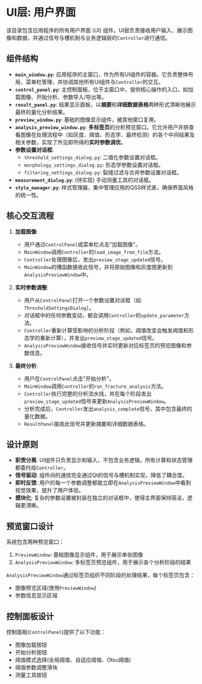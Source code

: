 # UI层: 用户界面

该目录包含应用程序的所有用户界面 (UI) 组件。UI层负责接收用户输入、展示图像和数据，并通过信号与槽机制与业务逻辑层的`Controller`进行通信。

## 组件结构

-   **`main_window.py`**: 应用程序的主窗口，作为所有UI组件的容器。它负责整体布局、菜单栏管理，并协调其他所有UI组件与`Controller`的交互。
-   **`control_panel.py`**: 主控制面板，位于主窗口中，提供核心操作的入口，如加载图像、开始分析、参数导入/导出等。
-   **`result_panel.py`**: 结果显示面板，以**摘要**和**详细数据表格**两种形式清晰地展示最终的量化分析结果。
-   **`preview_window.py`**: 基础的图像显示组件，被其他窗口复用。
-   **`analysis_preview_window.py`**: **多标签页**的分析预览窗口。它允许用户并排查看图像在处理流程中（如灰度、阈值、形态学、最终检测）的各个中间结果及相关参数，实现了所见即所得的**实时参数调优**。
-   **参数设置对话框**:
    -   `threshold_settings_dialog.py`: 二值化参数设置对话框。
    -   `morphology_settings_dialog.py`: 形态学参数设置对话框。
    -   `filtering_settings_dialog.py`: 裂缝过滤与合并参数设置对话框。
-   **`measurement_dialog.py`**: (待实现) 手动测量工具的对话框。
-   **`style_manager.py`**: 样式管理器，集中管理应用的QSS样式表，确保界面风格的统一性。

## 核心交互流程

1.  **加载图像**:
    -   用户通过`ControlPanel`或菜单栏点击"加载图像"。
    -   `MainWindow`调用`Controller`的`load_image_from_file`方法。
    -   `Controller`处理图像后，发出`preview_stage_updated`信号。
    -   `MainWindow`的槽函数接收此信号，并将原始图像和灰度图更新到`AnalysisPreviewWindow`中。

2.  **实时参数调整**:
    -   用户从`ControlPanel`打开一个参数设置对话框（如`ThresholdSettingsDialog`）。
    -   对话框中的任何参数变动，都会调用`Controller`的`update_parameter`方法。
    -   `Controller`重新计算受影响的分析阶段（例如，阈值改变会触发阈值和形态学的重新计算），并发出`preview_stage_updated`信号。
    -   `AnalysisPreviewWindow`接收信号并实时更新对应标签页的预览图像和参数信息。

3.  **最终分析**:
    -   用户在`ControlPanel`点击"开始分析"。
    -   `MainWindow`调用`Controller`的`run_fracture_analysis`方法。
    -   `Controller`执行完整的分析流水线，并在每个阶段发出`preview_stage_updated`信号来更新`AnalysisPreviewWindow`。
    -   分析完成后，`Controller`发出`analysis_complete`信号，其中包含最终的量化数据。
    -   `ResultPanel`接收此信号并更新摘要和详细数据表格。

## 设计原则

-   **职责分离**: UI组件只负责显示和输入，不包含业务逻辑。所有计算和状态管理都委托给`Controller`。
-   **信号驱动**: 组件间的通信完全通过Qt的信号与槽机制实现，降低了耦合度。
-   **即时反馈**: 用户的每一个参数调整都能立即在`AnalysisPreviewWindow`中看到视觉效果，提升了用户体验。
-   **模块化**: 复杂的参数设置被封装在独立的对话框中，使得主界面保持简洁，逻辑更清晰。

## 预览窗口设计

系统包含两种预览窗口：
1. `PreviewWindow`: 基础图像显示组件，用于展示单张图像
2. `AnalysisPreviewWindow`: 多标签页预览组件，用于展示各个分析阶段的结果

`AnalysisPreviewWindow`通过标签页组织不同阶段的处理结果，每个标签页包含：
- 图像预览区域(使用`PreviewWindow`)
- 参数信息显示区域

## 控制面板设计

控制面板(`ControlPanel`)提供了以下功能：
- 图像加载按钮
- 开始分析按钮
- 阈值模式选择(全局阈值、自适应阈值、Otsu阈值)
- 阈值参数调整滑块
- 测量工具按钮 